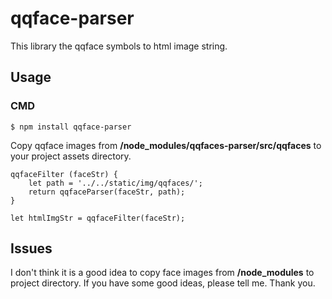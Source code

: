 # qqface-parser
This library the qqface symbols to html image string.

## Usage
### CMD
```
$ npm install qqface-parser
```

Copy qqface images from **/node_modules/qqfaces-parser/src/qqfaces** to your project assets directory.


```
qqfaceFilter (faceStr) {
    let path = '../../static/img/qqfaces/';
    return qqfaceParser(faceStr, path);
}

let htmlImgStr = qqfaceFilter(faceStr);
```

## Issues
I don't think it is a good idea to copy face images from **/node_modules** to project directory.
If you have some good ideas, please tell me. Thank you.
